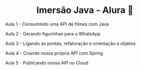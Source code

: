 <h1 align="center"> Imersão Java - Alura 🍁 </h1>

<p> Aula 1 - Consumindo uma API de filmes com Java </p>
<p> Aula 2 - Gerando figurinhas para o WhatsApp </p>
<p> Aula 3 - Ligando as pontas, refatoração e orientação a objetos </p>
<p> Aula 4 - Criando nossa própria API com Spring </p>
<p> Aula 5 - Publicando nossa API no Cloud </p>
